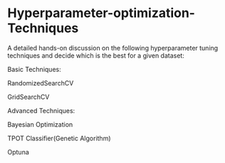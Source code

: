 # Hyperparameter-optimization-Techniques
A detailed hands-on discussion on the following hyperparameter tuning techniques and decide which is the best for a given dataset:

Basic Techniques:

RandomizedSearchCV

GridSearchCV

Advanced Techniques:

Bayesian Optimization

TPOT Classifier(Genetic Algorithm)

Optuna
